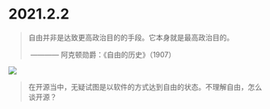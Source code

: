# 2021.2.2

> 自由并非是达致更高政治目的的手段。它本身就是最高政治目的。
>
> ​         ———— 阿克顿勋爵：《自由的历史》（1907）

![](https://d33wubrfki0l68.cloudfront.net/57dbd09220d511e83b5f6a880c05448b4664f3a9/7845e/images/loop-labels-path.svg)

> 在开源当中，无疑试图是以软件的方式达到自由的状态。不理解自由，怎么谈开源？